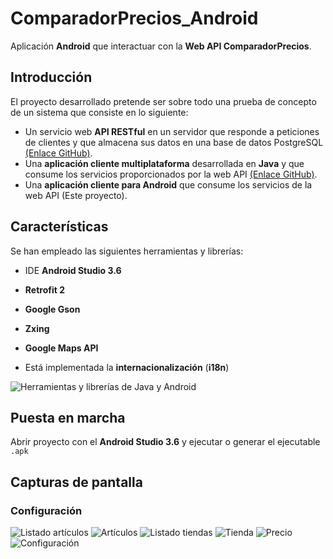 # ComparadorPrecios_Android

Aplicación **Android** que interactuar con la **Web API ComparadorPrecios**.

## Introducción

El proyecto desarrollado pretende ser sobre todo una prueba de concepto de un sistema que consiste en lo siguiente:

- Un servicio web **API RESTful** en un servidor que responde a peticiones de clientes y que almacena sus datos en una base de datos PostgreSQL [(Enlace GitHub)](https://https://github.com/sbarquero/ComparadorPrecios_WebAPI).
- Una **aplicación cliente multiplataforma** desarrollada en **Java** y que consume los servicios proporcionados por la web API [(Enlace GitHub)](https://github.com/sbarquero/ComparadorPrecios_Java).
-  Una **aplicación cliente para Android** que consume los servicios de la web API (Este proyecto). 

## Características

Se han empleado las siguientes herramientas y librerías:

- IDE **Android Studio 3.6**
- **Retrofit 2**
- **Google Gson**
- **Zxing**
- **Google Maps API**

- Está implementada la **internacionalización** (**i18n**)

![Herramientas y librerías de Java y Android](images/herramientas_y_librerias_java-android.png)

## Puesta en marcha

Abrir proyecto con el **Android Studio 3.6** y ejecutar o generar el ejecutable `.apk`

## Capturas de pantalla

### Configuración

![Listado artículos](images/listado_articulos.png) ![Artículos](images/articulo.png) ![Listado tiendas](images/listado_tiendas.png) ![Tienda](images/tienda.png) ![Precio](images/precio.png) ![Configuración](images/configuracion.png)
